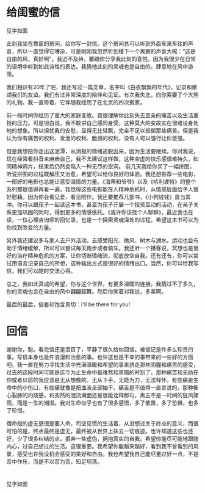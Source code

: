 # 给闺蜜的信

见字如面

此刻我坐在靠窗的房间，给你写一封信。这个房间总可以听到外面车来车往的声音，所以一直觉得它嘈杂，可是刚刚我忽然听到楼下一个爽朗的声音大喊：“这是自由的风，真好啊”。我迫不及待，要跟你分享我此刻的喜悦。因为我很少在日常的语境中听到如此诗性的表达。我猜他此刻的灵魂也是自由的，肆意地在风中游荡。

我们相识有20年了吧，我还写过一篇文章，名字叫《白衣飘飘的年代》，记录和歌颂我们的友谊。我们有过非常深度的陪伴和见证。有次我失恋，向你索要了个大熊的礼物。我一直带着，它伴随我经历了在北京的四次搬家。

前一段时间你经历了重大的家庭变故。我很理解你此刻失去至亲的痛苦以及生活重担的压力。可是坦白说，我不敢讲自己感同身受，这种莫大的变故实在很难设身处地的想象。所以担忧我的安慰，显得无比轻飘，完全不足以抵御那些痛苦。但是我认为你有痛苦的权利、发泄的权利、脆弱的权利，没有人可以强行让你坚强。

但是我想陪你走出这泥潭，从消极的情绪逃脱出来，因为生活要继续。你对我说，现在经常看抖音来麻痹自己，我不太建议这样做，这种空虚的快乐感很难持久，如同精神鸦片，结束后仍然会陷入一种无尽的空洞。 前几天我给你买了一幅拼图，听说拼图的过程既解压又治愈，希望可以给你良好的体验。我还想推荐一些电影，一部好的电影也总能让感受温情的力量。《海蒂和爷爷》以及《哈利波特》的整个系列都很值得再看一遍。我觉得这些电影能在人精神危机时，从情感层面给予人很好慰藉。因为你会看见爱、看见陪伴。我还要推荐几部书，《小狗钱钱》首当其冲。你可以跟孩子一起读这本书，甚至为孩子开展一个投资互动的活动，在亲子关系更加巩固的同时，得到更多的情感依托。《或许你该找个人聊聊》，最近我也在读，一位心理咨询师的回忆录，也是一个探索灵魂深处的过程，希望这本书可以为你找到改变的力量。

另外我还建议多与家人去户外活动，去感受阳光、微风、树木与湖水。运动也会有助于情绪缓解，所以可以尝试每天跑步或者骑车。我还听一个播客说，冥想也是很好的治疗精神危机的方案，让你切断情绪流，彻底放空自我。还有还有，你可以尝试用语言记录自己的所想，这种输出方式是很好的情绪出口。当然，你可以给我写信，我们可以随时交流心得。

总之，我如此真诚的希望，你与这个世界，有更多温暖的连接。我猜过不了多久，你的灵魂也会在自由的风中翩翩起舞。然后你笑着对我说，多美啊。

最后的最后，俗套却饱含真切：I'll be there for you!

# 回信

谢谢你，聪。看完信还是泪目了，平静了很久给你回信。被惦记是件多么珍贵的事。写信本身也是件浪漫和治愈的事。也许这也是不幸的事带来的一些好的方面吧。我一直在努力寻找生活中充满温暖和希望的事来挤走那些阴霾和痛苦的感受，过去的这段时间可能是迄今为止生命中最难熬和黑暗的时刻了，那种痛苦和无助在你或者以前的我应该是无从想像的。无从下手，无能为力，无法释怀。有些痛是生命中的小伤口，有些痛就像是把血液全部抽干。痛苦是不值得一直言说的，那种撕心裂肺的灼烧感，和突然的泪流满面还是很能诠释那句，离去不是一时间的狂风骤雨，而是一生的潮湿。我对生命似乎也有了很多感悟，多了敬畏，多了恐惧，也多了珍惜。

宿命般的虚无感很是要人命，司空见惯的生活着，从没想过关于终点的意义，而很可怕的是，终点最终是虚无，最终被从世界上抹去一切痕迹。也许知道这些也还好，少了很多纠结的点，摒弃一些虚伪，拥抱真实的自我。希望你能尽可能地跟随内心，过自己想过的生活。这很重要。我希望你能越来越好，看到我不曾看到的风景，感受也许我没机会感受的美好和自由。我也希望我自己能尽量过好一点，不是苦中作乐，而是不以苦为苦，知足坦荡。

# 

见字如面




